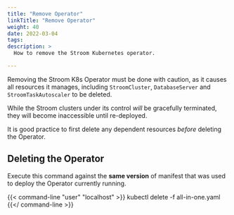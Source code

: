 ```yaml
---
title: "Remove Operator"
linkTitle: "Remove Operator"
weight: 40
date: 2022-03-04
tags: 
description: >
  How to remove the Stroom Kubernetes operator.

---
```


Removing the Stroom K8s Operator must be done with caution, as it causes all resources it manages, including `StroomCluster`, `DatabaseServer` and `StroomTaskAutoscaler` to be deleted.

While the Stroom clusters under its control _will_ be gracefully terminated, they will become inaccessible until re-deployed.

It is good practice to first delete any dependent resources _before_ deleting the Operator.


## Deleting the Operator

Execute this command against the **same version** of manifest that was used to deploy the Operator currently running.

{{< command-line "user" "localhost" >}}
kubectl delete -f all-in-one.yaml
{{</ command-line >}}
